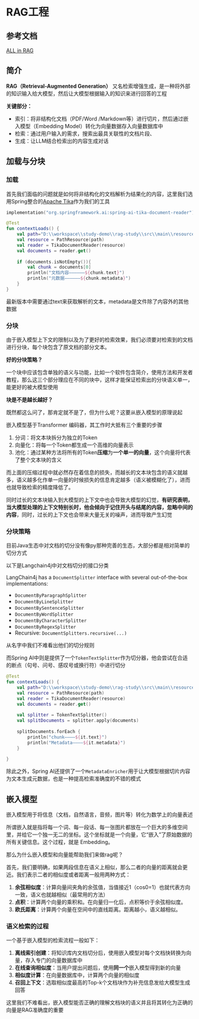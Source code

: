 # RAG工程

## 参考文档

[ALL in RAG](https://datawhalechina.github.io/all-in-rag/#/chapter2/05_text_chunking)

## 简介

**RAG（Retrieval-Augmented Generation）** 又名检索增强生成，是一种将外部的知识输入给大模型，然后让大模型根据输入的知识来进行回答的工程

**关键部分：**

- 索引：将非结构化文档（PDF/Word /Markdown等）进行切片，然后通过嵌入模型（Embedding Model）转化为向量数据存入向量数据库中
- 检索：通过用户输入的需求，搜索出最具关联性的文档片段、
- 生成：让LLM结合检索出的内容生成对话

## 加载与分块

### 加载

首先我们面临的问题就是如何将非结构化的文档解析为结果化的内容，这里我们选用Spring整合的[Apache Tika](https://tika.apache.org/)作为我们的工具

```kotlin
implementation("org.springframework.ai:spring-ai-tika-document-reader")
```

```kotlin
@Test  
fun contextLoads() {  
    val path="D:\\workspace\\study-demo\\rag-study\\src\\main\\resources\\Prompt.pdf"  
    val resource = PathResource(path)  
    val reader = TikaDocumentReader(resource)  
    val documents = reader.get()  
  
    if (documents.isNotEmpty()){  
        val chunk = documents[0]  
        println("文档内容——————${chunk.text}")  
        println("元数据——————${chunk.metadata}")  
    }  
}
```

最新版本中需要通过text来获取解析的文本，metadata是文件除了内容外的其他数据

### 分块

由于嵌入模型上下文的限制以及为了更好的检索效果，我们必须要对检索到的文档进行分块，每个块包含了原文档的部分文本。

**好的分块策略？**

一个块中应该包含单独的语义与功能，比如一个软件包含简介，使用方法和开发者教程，那么这三个部分理应在不同的块中，这样才能保证检索出的分块语义单一，能更好的被大模型使用

**块是不是越长越好？**

既然都这么问了，那肯定就不是了，但为什么呢？这要从嵌入模型的原理说起

嵌入模型基于Transformer 编码器，其工作时大抵有三个重要的步骤

1. 分词：将文本块拆分为独立的Token
2. 向量化：将每一个Token都生成一个高维的向量表示
3. 池化：通过某种方法将所有的Token**压缩**为**一个单一的向量**，这个向量将代表了整个文本块的含义

而上面的压缩过程中就必然存在着信息的损失，而越长的文本块包含的语义就越多，语义越多化作单一向量的时候损失的信息肯定越多（语义被模糊化了），进而也就导致检索的精度降低了。

同时过长的文本块输入到大模型的上下文中也会导致大模型的幻觉，**有研究表明，当大模型处理的上下文特别长时，他会倾向于记住开头与结尾的内容，忽略中间的内容**，同时，过长的上下文也会带来大量无关的噪声，进而导致产生幻觉

### 分块策略

目前Java生态中对文档的切分没有像py那种完善的生态，大部分都是相对简单的切分方式

以下是Langchain4j中对文档切分的接口分类

LangChain4j has a `DocumentSplitter` interface with several out-of-the-box implementations:

- `DocumentByParagraphSplitter`
- `DocumentByLineSplitter`
- `DocumentBySentenceSplitter`
- `DocumentByWordSplitter`
- `DocumentByCharacterSplitter`
- `DocumentByRegexSplitter`
- Recursive: `DocumentSplitters.recursive(...)`

从名字中我们不难看出他们的切分规则

而Spring AI中则是提供了一个`TokenTextSplitter`作为切分器，他会尝试在合适的断点（句号、问号、感叹号或换行符）中进行切分

```kotlin
@Test  
fun contextLoads() {  
    val path="D:\\workspace\\study-demo\\rag-study\\src\\main\\resources\\Prompt.pdf"  
    val resource = PathResource(path)  
    val reader = TikaDocumentReader(resource)  
    val documents = reader.get()  
  
    val splitter = TokenTextSplitter()  
    val splitDocuments = splitter.apply(documents)  
  
    splitDocuments.forEach {  
        println("chunk————${it.text}")  
        println("Metadata————${it.metadata}")  
    }  
  
}
```

除此之外，Spring AI还提供了一个`MetadataEnricher`用于让大模型根据切片内容为文本生成元数据，也是一种提高检索准确度的不错的模式

## 嵌入模型

嵌入模型用于将信息（文档，自然语言，音频，图片等）转化为数学上的向量表述

所谓嵌入就是指将每一个词、每一段话、每一张图片都放在一个巨大的多维空间里，并给它一个独一无二的坐标。这个坐标就是一个向量，它“嵌入”了原始数据的所有关键信息。这个过程，就是 Embedding。

那么为什么嵌入模型和向量能帮助我们来做rag呢？

首先，我们要明确，如果两段信息在语义上相似，那么二者的向量的距离就会更近。我们表示二者的相似度或者距离一般用两种方式：

1. **余弦相似度**：计算向量间夹角的余弦值，当值接近1（cos0=1）也就代表方向一致，语义也就越相似（最常用的方法）
2. **点积**：计算两个向量的乘积和。在向量归一化后，点积等价于余弦相似度。
3. **欧氏距离**：计算两个向量在空间中的直线距离。距离越小，语义越相似。

### 语义检索的过程

一个基于嵌入模型的检索流程一般如下：

1. **离线索引创建**：将知识库内文档切分后，使用嵌入模型对每个文档快转换为向量，存入专门的向量数据库中
2. **在线查询相似度**：当用户提出问题后，使用**同一个**嵌入模型得到新的向量
3. **相似度计算**：在向量数据库中，计算两个向量的相似度
4. **召回上下文**：选取相似度最高的Top-k个文档块作为补充信息发给大模型生成回答

这里我们不难看出，嵌入模型能否正确的理解文档块的语义并且将其转化为正确的向量是RAG准确度的重要